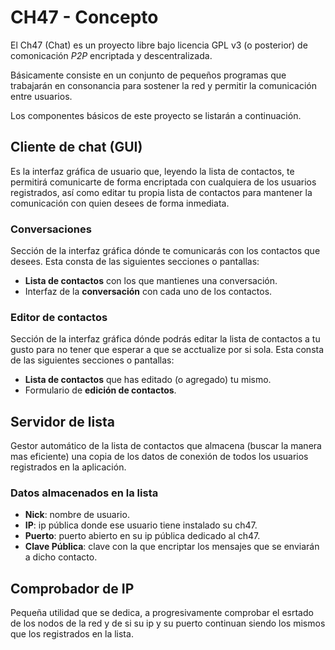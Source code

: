 # CH47 - Concepto

El Ch47 (Chat) es un proyecto libre bajo licencia GPL v3 (o posterior) de comonicación _P2P_ encriptada y descentralizada.

Básicamente consiste en un conjunto de pequeños programas que trabajarán en consonancia para sostener la red y permitir la comunicación entre usuarios.

Los componentes básicos de este proyecto se listarán a continuación.

## Cliente de chat (GUI)

Es la interfaz gráfica de usuario que, leyendo la lista de contactos, te permitirá comunicarte de forma encriptada con cualquiera de los usuarios registrados, así como editar tu propia lista de contactos para mantener la comunicación con quien desees de forma inmediata.

### Conversaciones

Sección de la interfaz gráfica dónde te comunicarás con los contactos que desees. Esta consta de las siguientes secciones o pantallas:

- __Lista de contactos__ con los que mantienes una conversación.
- Interfaz de la __conversación__ con cada uno de los contactos.

### Editor de contactos

Sección de la interfaz gráfica dónde podrás editar la lista de contactos a tu gusto para no tener que esperar a que se acctualize por si sola. Esta consta de las siguientes secciones o pantallas:

- __Lista de contactos__ que has editado (o agregado) tu mismo.
- Formulario de __edición de contactos__.

## Servidor de lista

Gestor automático de la lista de contactos que almacena (buscar la manera mas eficiente) una copia de los datos de conexión de todos los usuarios registrados en la aplicación.

### Datos almacenados en la lista

- __Nick__: nombre de usuario.
- __IP__: ip pública donde ese usuario tiene instalado su ch47.
- __Puerto__: puerto abierto en su ip pública dedicado al ch47.
- __Clave Pública__: clave con la que encriptar los mensajes que se enviarán a dicho contacto.

## Comprobador de IP

Pequeña utilidad que se dedica, a progresivamente comprobar el esrtado de los nodos de la red y de si su ip y su puerto continuan siendo los mismos que los registrados en la lista.